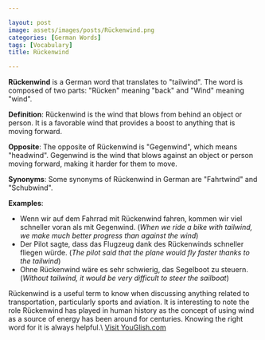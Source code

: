 ```yaml
---

layout: post
image: assets/images/posts/Rückenwind.png
categories: [German Words]
tags: [Vocabulary]
title: Rückenwind

---
```


**Rückenwind** is a German word that translates to "tailwind". The word is composed of two parts: "Rücken" meaning "back" and "Wind" meaning "wind". 

**Definition**: Rückenwind is the wind that blows from behind an object or person. It is a favorable wind that provides a boost to anything that is moving forward.

**Opposite**: The opposite of Rückenwind is "Gegenwind", which means "headwind". Gegenwind is the wind that blows against an object or person moving forward, making it harder for them to move.

**Synonyms**: Some synonyms of Rückenwind in German are "Fahrtwind" and "Schubwind".

**Examples**:
- Wenn wir auf dem Fahrrad mit Rückenwind fahren, kommen wir viel schneller voran als mit Gegenwind.
    (*When we ride a bike with tailwind, we make much better progress than against the wind*) 
- Der Pilot sagte, dass das Flugzeug dank des Rückenwinds schneller fliegen würde.
(*The pilot said that the plane would fly faster thanks to the tailwind*) 
- Ohne Rückenwind wäre es sehr schwierig, das Segelboot zu steuern.
(*Without tailwind, it would be very difficult to steer the sailboat*) 

Rückenwind is a useful term to know when discussing anything related to transportation, particularly sports and aviation. It is interesting to note the role Rückenwind has played in human history as the concept of using wind as a source of energy has been around for centuries. Knowing the right word for it is always helpful.\ <a id="yg-widget-0" class="youglish-widget" data-query="Rückenwind" data-lang="german" data-components="8412" data-auto-start="0" data-bkg-color="theme_light" data-title="How%20to%20pronounce%20Rückenwind%20in%20German"  rel="nofollow" href="https://youglish.com">Visit YouGlish.com</a><script async src="https://youglish.com/public/emb/widget.js" charset="utf-8"></script>